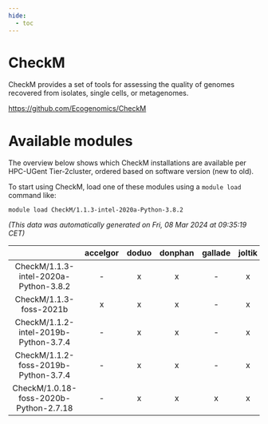 ```yaml
---
hide:
  - toc
---
```


CheckM
======


CheckM provides a set of tools for assessing the quality of genomes recovered from isolates, single cells, or metagenomes.

https://github.com/Ecogenomics/CheckM
# Available modules


The overview below shows which CheckM installations are available per HPC-UGent Tier-2cluster, ordered based on software version (new to old).

To start using CheckM, load one of these modules using a `module load` command like:

```shell
module load CheckM/1.1.3-intel-2020a-Python-3.8.2
```

*(This data was automatically generated on Fri, 08 Mar 2024 at 09:35:19 CET)*  

| |accelgor|doduo|donphan|gallade|joltik|skitty|
| :---: | :---: | :---: | :---: | :---: | :---: | :---: |
|CheckM/1.1.3-intel-2020a-Python-3.8.2|-|x|x|-|x|x|
|CheckM/1.1.3-foss-2021b|x|x|x|-|x|x|
|CheckM/1.1.2-intel-2019b-Python-3.7.4|-|x|x|-|x|x|
|CheckM/1.1.2-foss-2019b-Python-3.7.4|-|x|x|-|x|x|
|CheckM/1.0.18-foss-2020b-Python-2.7.18|-|x|x|x|x|x|
